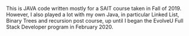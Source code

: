 This is JAVA code written mostly for a SAIT course taken in Fall of 2019. However, I also played a lot with my own Java, in particular Linked List, Binary Trees and recursion post course, up until I began the EvolveU Full Stack Developer program in February 2020.